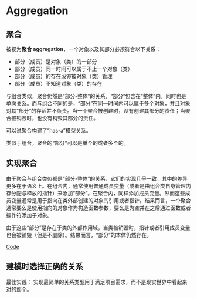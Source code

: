 # Aggregation

## 聚合

被视为**聚合 aggregation**，一个对象以及其部分必须符合以下关系：

- 部分（成员）是对象（类）的一部分
- 部分（成员）同一时间可以属于不止一个对象（类）
- 部分（成员）的存在*没有*被对象（类）管理
- 部分（成员）不知道对象（类）的存在

与组合类似，聚合仍然是“部分-整体”的关系，“部分”包含在“整体”内，同时也是单向关系。而与组合不同的是，“部分”在同一时间内可以属于多个对象，并且对象对其“部分”的存活并不负责。当一个聚合被创建时，没有创建其部分的责任；当聚合被销毁时，也没有销毁其部分的责任。

可以说聚合构建了“has-a”模型关系。

类似于组合，聚合的“部分”可以是单个的或者多个的。

## 实现聚合

由于聚合与组合类似都是“部分-整体”的关系，它们的实现几乎一致，其中的差异更多在于语义上。在组合内，通常使用普通成员变量（或者是由组合类自身管理内存分配与释放的指针）来添加“部分”。在聚合内，同样添加成员变量。然而这些成员变量通常是用于指向在类外部创建的对象的引用或者指针。结果而言，一个聚合通常要么是使用指向的对象作为构造函数参数，要么是为空并在之后通过函数或者操作符添加子对象。

由于这些“部分”是存在于类的外部作用域，当类被销毁时，指针或者引用成员变量也会被销毁（但是不删除）。结果而言，“部分”的本体仍然存在。

[Code](../t_aggregation/main.cpp)

## 建模时选择正确的关系

最佳实践： 实现最简单的关系类型用于满足项目需求，而不是现实世界中看起来对的那个。
